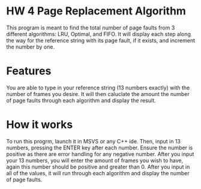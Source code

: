 # HW 4 Page Replacement Algorithm

This program is meant to find the total number of page faults from 3 different algorithms: LRU, Optimal, and FIFO. It will display each step along the way for the reference string with its page fault, if it exists, and increment the number by one.

# Features
You are able to type in your reference string (13 numbers exactly) with the number of frames you desire. It will then caluclate the amount the number of page faults through each algorithm and display the result. 


# How it works
To run this progrm, launch it in MSVS or any C++ ide. Then, input in 13 numbers, pressing the ENTER key after each number. Ensure the number is positive as there are error handling for any negative number. After you input your 13 numbers, you will enter the amount of frames you wish to have, again this number should be positive and greater than 0. After you input in all of the values, it will run through each algorithm and display the number of page faults. 
